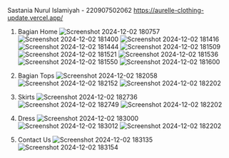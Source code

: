 Sastania Nurul Islamiyah - 220907502062
https://aurelle-clothing-update.vercel.app/

1. Bagian Home
![Screenshot 2024-12-02 180757](https://github.com/user-attachments/assets/28424038-8c93-41f4-ae6b-36e7517f4c2c)
![Screenshot 2024-12-02 181400](https://github.com/user-attachments/assets/565ead96-165f-410d-9bdf-b11480ddbac0)
![Screenshot 2024-12-02 181416](https://github.com/user-attachments/assets/cd5288e8-af17-45a2-ab1f-0b77e164339a)
![Screenshot 2024-12-02 181444](https://github.com/user-attachments/assets/2cfb74b6-3bc0-4ddb-bb9c-e9e8dbda8d15)
![Screenshot 2024-12-02 181509](https://github.com/user-attachments/assets/78726f1b-41a6-490f-a4b1-d5cc242a7515)
![Screenshot 2024-12-02 181521](https://github.com/user-attachments/assets/8e23d52b-90fd-4447-a681-67ffe2766c6c)
![Screenshot 2024-12-02 181536](https://github.com/user-attachments/assets/d7de7078-092f-4230-9d08-dec1a8d4699e)
![Screenshot 2024-12-02 181550](https://github.com/user-attachments/assets/af197226-42d4-4bba-a734-f3a04b1d2329)
![Screenshot 2024-12-02 181600](https://github.com/user-attachments/assets/f19506f3-84d0-44e3-bf18-0e176167c898)

2. Bagian Tops
![Screenshot 2024-12-02 182058](https://github.com/user-attachments/assets/4d866e20-cdc7-4346-804e-85fa6c6d36c2)
![Screenshot 2024-12-02 182152](https://github.com/user-attachments/assets/e03921d0-c2bf-4723-b1f5-8aad75876b39)
![Screenshot 2024-12-02 182202](https://github.com/user-attachments/assets/da2e4940-3fa4-433e-970f-35a933c717cc)

3. Skirts
![Screenshot 2024-12-02 182736](https://github.com/user-attachments/assets/52a1af2a-7f41-4b6e-a31e-5c1fc0edfec2)
![Screenshot 2024-12-02 182749](https://github.com/user-attachments/assets/5648bb59-5ebc-4e93-b944-ca0d0ea2781b)
![Screenshot 2024-12-02 182202](https://github.com/user-attachments/assets/da2e4940-3fa4-433e-970f-35a933c717cc)

4. Dress
![Screenshot 2024-12-02 183000](https://github.com/user-attachments/assets/83628a8a-0aef-4cb7-9e74-64ce5a858984)
![Screenshot 2024-12-02 183012](https://github.com/user-attachments/assets/ec82bc50-f88e-4196-bd84-5565e5263156)
![Screenshot 2024-12-02 182202](https://github.com/user-attachments/assets/da2e4940-3fa4-433e-970f-35a933c717cc) 

5. Contact Us
![Screenshot 2024-12-02 183135](https://github.com/user-attachments/assets/96c8893e-825d-4476-8b91-ff59a82b6302)
![Screenshot 2024-12-02 183154](https://github.com/user-attachments/assets/11e2e726-9fa9-4bda-b9c6-29fff683df56)
